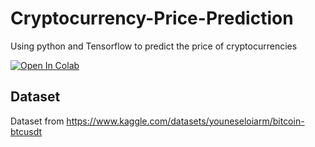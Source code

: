 # Cryptocurrency-Price-Prediction
Using python and Tensorflow to predict the price of cryptocurrencies

[![Open In Colab](https://colab.research.google.com/assets/colab-badge.svg)](https://colab.research.google.com/github/jacob-macleod/Cryptocurrency-Price-Prediction/blob/main/main.ipynb)

## Dataset
Dataset from https://www.kaggle.com/datasets/youneseloiarm/bitcoin-btcusdt
